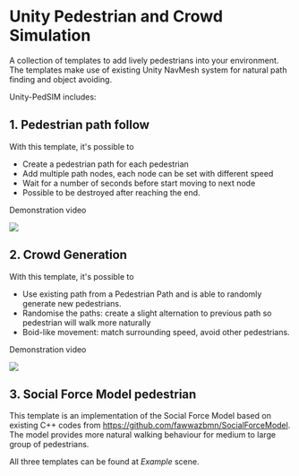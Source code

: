 # Unity Pedestrian and Crowd Simulation

A collection of templates to add lively pedestrians into your environment. The templates make use of existing Unity NavMesh system for natural path finding and object avoiding.

Unity-PedSIM includes:

## 1. Pedestrian path follow
With this template, it's possible to
- Create a pedestrian path for each pedestrian
- Add multiple path nodes, each node can be set with different speed
- Wait for a number of seconds before start moving to next node
- Possible to be destroyed after reaching the end.

Demonstration video

[![](https://lh3.googleusercontent.com/24qy-iX1JkzKr4VB9bLEHoQ6oqe9fXar6CuNus_B5r8fKD8ouTtId6DS3QaZjRl06l-4INa04EiR7O4E-j_h3-sxhjlqM3gCycaX5zH2NJXHp-pFDcLsMCDx4DU8z5PbnPzeZ98J_eHcVWis_5qByX3LQhyHwB2bRHUs03wTes9J0lznAVpItF4dKUnG0FJKR9El33IjWkWEPeKYgiE9TVcoe2qFTdWGnECRPfnyTIM16zDric3OGw2VjjZT3A6WHQrOFYrI4wG3ANcxnIvR4NCIA2sqwIfx1xcDMpAz_FltP4jyBmjbvWm4kifHqtZaqo3v0q2xtUWDVvvBBZYgrNzKwxyHLmjte8zuiX1vyLBzy_NvQNc5g66y6IPrsEz9gb6jD4f620d87WgpYVBnzmnJZXNyAwNCDRLrgrFwgU6rhtn75l0l-LeAKg-Su-JyF2mXc04I4_R5p3jZ0Aky7IwaRIkNftaO0JV7xzB6JISSeEtrM_ErIBBMpjrHCqG807Vw2Ga1etn-ziSHq72fgupm01V1Q_IOLsAxlP_p__e5QmrtVRtwXGJ6oe_TEZLebkE8ot1tN6hfkNM0DMhmStmheLeatTCpmJAGTUg7R7srEMc1MI-yHTwf6r_vuMS0SS5mC6XQrEaU-ctt0bTLLfp2hTIfvNo=w854-h404-no)](http://www.youtube.com/watch?v=ZEOUTaBslIQ "")

## 2. Crowd Generation
With this template, it's possible to
- Use existing path from a Pedestrian Path and is able to randomly generate new pedestrians. 
- Randomise the paths: create a slight alternation to previous path so pedestrian will walk more naturally
- Boid-like movement: match surrounding speed, avoid other pedestrians.

Demonstration video

[![](https://lh3.googleusercontent.com/sHMiAfwilyt0vP90Jc5X1Jy8H8UfmdJR0oWg6RKj498UtVJmgUsvSALJfoL8MUr49bvqHEr65TYI4OyHdPff2pAekf0vouEXad7SRgMrjnJy9xAQ2bl2hPsLoXpvlFt8_Le7Wl_N0ve_jmDIUajCfvtnCZG7N-NSljYpQwDCy-5dMOghJbq3WN64FmH60GbRyX1KuRW3aVNKenK8zIHz6lOYoxWRU1iw_j1nc0deDZCvPcZv9SP8-sQ-9rFXvXtXA7VruDSVq_LuT2cQpyAGtxz8AwOIkjaOGw4lAwNFbXlEwLp_7fXfwFHRDu5t_6_0t_FJiO89PsGEfRmWqbGc_nNribldefhOqVWW8TBqwp7xtXeVQIJntyNqAbdBJTc_ZPuaZi2xf_elnShGU_OMxQoO2LxA4PbpJHZsqB6lcHUqUslp-EqLYwHHZEdZ2DI5XxEH-C1cuC1JbwsapY7zkCNKALtKSSLvR4cpd7Va0kpiqt0iJSVxuVeg2z4EJQ8WUuArpKYpF7hhv9ATqyHwJUc4-o15O5ykF_fL_JYKGd3z1Sv9NyE62d2igfHCvS_QOq3kfgB6Uk9Cs-CPTdzGEYqfDxQfkWDn9W0hxk0Cm7RWdls_WKIOSbSo-RvdcX4igSvfejzTFxuJZatMXFgw5_15Cyc885w=w854-h400-no)](http://www.youtube.com/watch?v=1i5-lEEf59o "")

## 3. Social Force Model pedestrian
This template is an implementation of the Social Force Model based on existing C++ codes from https://github.com/fawwazbmn/SocialForceModel. The model provides more natural walking behaviour for medium to large group of pedestrians.

All three templates can be found at *Example* scene.
